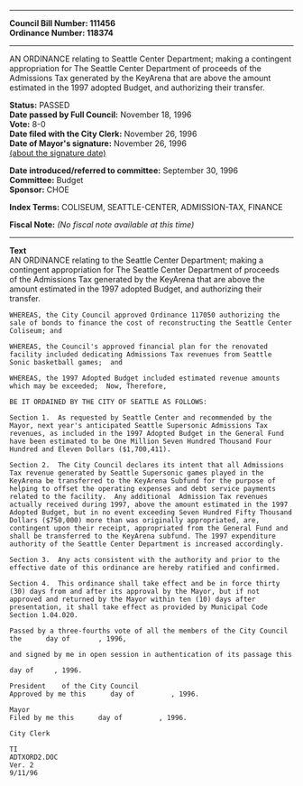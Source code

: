 * * * * *  
  
**Council Bill Number: [](#h0)[](#h2)111456**   
**Ordinance Number: 118374**  
  
* * * * *  
  
AN ORDINANCE relating to Seattle Center Department; making a contingent appropriation for The Seattle Center Department of proceeds of the Admissions Tax generated by the KeyArena that are above the amount estimated in the 1997 adopted Budget, and authorizing their transfer.  
  
**Status:** PASSED   
**Date passed by Full Council:** November 18, 1996   
**Vote:** 8-0   
**Date filed with the City Clerk:** November 26, 1996   
**Date of Mayor's signature:** November 26, 1996   
[(about the signature date)](/~public/approvaldate.htm)   
  
  
**Date introduced/referred to committee:** September 30, 1996   
**Committee:** Budget   
**Sponsor:** CHOE   
  
**Index Terms:** COLISEUM, SEATTLE-CENTER, ADMISSION-TAX, FINANCE  
  
**Fiscal Note:** *(No fiscal note available at this time)*  
  
* * * * *  
  
**Text**  
    AN ORDINANCE relating to the Seattle Center Department; making a  
    contingent appropriation for The Seattle Center Department of proceeds  
    of the Admissions Tax generated by the KeyArena that are above the  
    amount estimated in the 1997 adopted Budget, and authorizing their  
    transfer.  
  
    WHEREAS, the City Council approved Ordinance 117050 authorizing the  
    sale of bonds to finance the cost of reconstructing the Seattle Center  
    Coliseum; and  
  
    WHEREAS, the Council's approved financial plan for the renovated  
    facility included dedicating Admissions Tax revenues from Seattle  
    Sonic basketball games;  and  
  
    WHEREAS, the 1997 Adopted Budget included estimated revenue amounts  
    which may be exceeded;  Now, Therefore,  
  
    BE IT ORDAINED BY THE CITY OF SEATTLE AS FOLLOWS:  
  
    Section 1.  As requested by Seattle Center and recommended by the  
    Mayor, next year's anticipated Seattle Supersonic Admissions Tax  
    revenues, as included in the 1997 Adopted Budget in the General Fund  
    have been estimated to be One Million Seven Hundred Thousand Four  
    Hundred and Eleven Dollars ($1,700,411).  
  
    Section 2.  The City Council declares its intent that all Admissions  
    Tax revenue generated by Seattle Supersonic games played in the  
    KeyArena be transferred to the KeyArena Subfund for the purpose of  
    helping to offset the operating expenses and debt service payments  
    related to the facility.  Any additional  Admission Tax revenues  
    actually received during 1997, above the amount estimated in the 1997  
    Adopted Budget, but in no event exceeding Seven Hundred Fifty Thousand  
    Dollars ($750,000) more than was originally appropriated, are,  
    contingent upon their receipt, appropriated from the General Fund and  
    shall be transferred to the KeyArena subfund. The 1997 expenditure  
    authority of the Seattle Center Department is increased accordingly.  
  
    Section 3.  Any acts consistent with the authority and prior to the  
    effective date of this ordinance are hereby ratified and confirmed.  
  
    Section 4.  This ordinance shall take effect and be in force thirty  
    (30) days from and after its approval by the Mayor, but if not  
    approved and returned by the Mayor within ten (10) days after  
    presentation, it shall take effect as provided by Municipal Code  
    Section 1.04.020.  
  
    Passed by a three-fourths vote of all the members of the City Council  
    the      day of       , 1996,  
  
    and signed by me in open session in authentication of its passage this  
  
    day of     , 1996.  
  
    President    of the City Council  
    Approved by me this      day of         , 1996.  
  
    Mayor  
    Filed by me this      day of         , 1996.  
  
    City Clerk  
  
    TI  
    ADTXORD2.DOC  
    Ver. 2  
    9/11/96  

